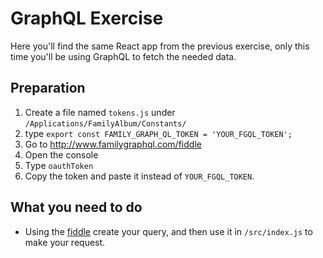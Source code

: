 # GraphQL Exercise
Here you'll find the same React app from the previous exercise, only this time you'll be using GraphQL to fetch the needed data.

## Preparation
 1. Create a file named `tokens.js` under `/Applications/FamilyAlbum/Constants/`
 2. type `export const FAMILY_GRAPH_QL_TOKEN = 'YOUR_FGQL_TOKEN';`
 3. Go to http://www.familygraphql.com/fiddle 
 4. Open the console
 5. Type `oauthToken`
 6. Copy the token and paste it instead of `YOUR_FGQL_TOKEN`.
 
## What you need to do
 - Using the [fiddle](http://www.familygraphql.com/fiddle) create your query, and then use it in `/src/index.js` to make your request.
